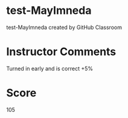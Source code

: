 # test-MayImneda
test-MayImneda created by GitHub Classroom

# Instructor Comments
Turned in early and is correct +5%
# Score
105
